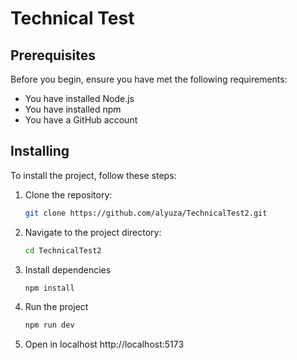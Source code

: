 # Technical Test

## Prerequisites

Before you begin, ensure you have met the following requirements:
- You have installed Node.js
- You have installed npm
- You have a GitHub account

## Installing

To install the project, follow these steps:

1. Clone the repository:
   ```sh
   git clone https://github.com/alyuza/TechnicalTest2.git
    ```
2. Navigate to the project directory:
    ```sh
   cd TechnicalTest2
    ```
3. Install dependencies
    ```sh
    npm install
    ```
4. Run the project
     ```sh
    npm run dev
    ```
5. Open in localhost http://localhost:5173